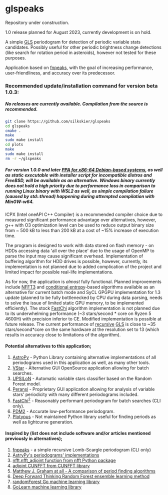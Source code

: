 # glspeaks
Repository under construction.

1.0 release planned for August 2023, currently development is on hold.

A simple [GLS](https://github.com/mzechmeister/GLS) periodogram for detection of periodic variable stats candidates. Possibly useful for other periodic brightness change detections (like search for rotation period in asteroids), however not tested for these purposes.

Application based on [fnpeaks](http://helas.astro.uni.wroc.pl/deliverables.php?active=fnpeaks), with the goal of increasing performance, user-friendliness, and accuracy over its predecessor.

### Recommended update/installation command for version beta 1.0.3:
##### No releases are currently available. Compilation from the source is recommended.
<!--```bash
wget https://github.com/silkskier/glspeaks/releases/download/v1.0.4-alpha/glspeaks-alpha-1.0.4_installer.sh && chmod +x ./glspeaks-alpha-1.0.4_installer.sh && ./glspeaks-alpha-1.0.4_installer.sh
```-->
```bash
git clone https://github.com/silkskier/glspeaks
cd glspeaks
cmake .
make
sudo make install
cd plots
make
sudo make install
rm -r ~/glspeaks
```
##### For version 1.0.0 and later [PPA for x86-64 Debian-based systems](https://silkskier.github.io/ppa/), as well as static executable with installer script for incompatible distros and FreeBSD, will be available as an alternative. Windows binary currently does not hold a high priority due to performance loss in comparison to running Linux binary with WSL2 as well, as simple compilation failure (caused by std::thread) happening during attempted compilation with MinGW-w64.

ICPX (Intel oneAPI C++ Compiler) is a recommended compiler choice due to measured significant performance advantage over alternatives, however, g++ with O3 optimization level can be used to reduce output binary size from ~ 500 kB to less than 200 kB at a cost of ~15% increase of execution time.

The program is designed to work with data stored on flash memory - on HDDs accessing data 'all over the place' due to the usage of OpenMP to parse the input may cause significant overhead. Implementation of buffering algorithm for HDD drives is possible, however, currently, its implementation is not planned due to added complication of the project and limited impact for possible real-life implementations.




As for now, the application is *almost* fully functional. Planned improvements include [NFFT3](https://github.com/NFFT/nfft) and [conditional entropy](https://academic.oup.com/mnras/article/434/3/2629/1044188)-based algorithms available as an alternative for current batch mode and SyCL GPGPU implementation for 1.3 update (planned to be fully bottlenecked by CPU during data parsing, needs to solve the issue of limited static GPU memory, to be implemented efficiently). The stock [FastChi](https://public.lanl.gov/palmer/fastchi.html) algorithm implementation is not planned due to its underwhelming performance (~3 stars/second * core on Ryzen 5 4600H) with precision inferior to CE. Modified implementation is possible at future release. The current performance of [recursive](https://academic.oup.com/mnras/article/213/4/773/951672) [GLS](https://arxiv.org/abs/0901.2573) is close to ~35 stars/second*core on the same hardware at the resolution set to 13 (which results in accuracy close to limitations of the algorithm).

#### Potential alternatives to this application;
1. [AstroPy](https://github.com/astropy/astropy) - Python Library containing alternative implementations of all periodograms used in this application as well, as many other tools.
2. [VStar](https://github.com/AAVSO/VStar) - Alternative GUI OpenSource application allowing for batch searches.
3. [UPSILoN](https://github.com/dwkim78/upsilon/tree/master) - Automatic variable stars classifier based on the Random Forest model.
4. [Peransi](https://www.cbabelgium.com/peranso/index.html) - Proprietary GUI application allowing for analysis of variable stars' periodicity with many different periodograms included.
5. [FastChi$^{2}$](https://public.lanl.gov/palmer/fastchi.html) - Reasonably performant periodogram for batch searches (CLI only).
6. [PDM2](http://www.stellingwerf.com/rfs-bin/index.cgi?action=PageView&id=29) - Accurate low-performance periodogram.
7. [Plotypus](https://github.com/astroswego/plotypus) - Not maintained Python library useful for finding periods as well as lightcurve generation.

#### Inspired by (list does not include software and/or articles mentioned previously in alternatives);
1. [fnpeaks](http://helas.astro.uni.wroc.pl/deliverables.php?active=fnpeaks) - a simple recursive Lomb-Scargle periodogram (CLI only)
2. [AstryPy's periodograms' implementations](https://github.com/astropy/astropy/tree/662528102179cc93ab9e4b21a31b7cbc1d4c299f/astropy/timeseries/periodograms/lombscargle/implementations)
3. [nfft.nfft_adjoint function from nfft Python package](https://github.com/jakevdp/nfft)
4. [adjoint CUNFFT from CUNFFT library](https://github.com/sukunis/CUNFFT)
5. [Matthew J. Graham at all - A comparison of period finding algorithms](https://arxiv.org/pdf/1307.2209.pdf)
6. [Deep Forward Thinking Random Forest ensemble learning method](https://arxiv.org/abs/1705.07366)
7. [randomForest Go machine learning library](https://github.com/malaschitz/randomForest)
8. [GoLearn machine learning library](https://github.com/sjwhitworth/golearn)

